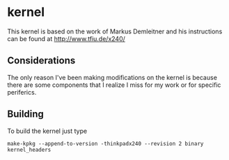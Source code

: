 kernel
======

This kernel is based on the work of Markus Demleitner and his instructions can be found at http://www.tfiu.de/x240/

Considerations
--------------

The only reason I've been making modifications on the kernel is because there 
are some components that I realize I miss for my work or for specific 
periferics.

Building
--------

To build the kernel just type

    make-kpkg --append-to-version -thinkpadx240 --revision 2 binary kernel_headers
